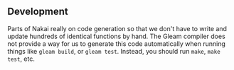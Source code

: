 ## Development

Parts of Nakai really on code generation so that we don't have to write and update
hundreds of identical functions by hand. The Gleam compiler does not provide a way for us
to generate this code automatically when running things like `gleam build`, or `gleam test`.
Instead, you should run `make`, `make test`, etc.
